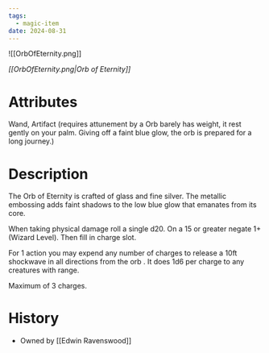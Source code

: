 ```yaml
---
tags:
  - magic-item
date: 2024-08-31
---
```

![[OrbOfEternity.png]]

*[[OrbOfEternity.png|Orb of Eternity]]*
# Attributes

Wand, Artifact (requires attunement by a Orb barely has weight, it rest gently on your palm. Giving off a faint blue glow, the orb is prepared for a long journey.)

# Description

The Orb of Eternity is crafted of glass and fine silver. The metallic embossing adds faint shadows to the low blue glow that emanates from its core. 

When taking physical damage roll a single d20. On a 15 or greater negate 1+ (Wizard Level). Then fill in charge slot.

For 1 action you may expend any number of charges to release a 10ft shockwave in all directions from the orb . It does 1d6 per charge to any creatures with range.

Maximum of 3 charges.

# History
- Owned by [[Edwin Ravenswood]]
